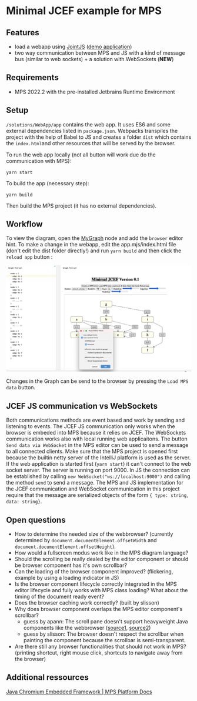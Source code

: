 # Minimal JCEF example for MPS

## Features

- load a webapp using [JointJS](https://www.jointjs.com/) ([demo application](https://resources.jointjs.com/demos/directed-graph))
- two way communication between MPS and JS with a kind of message bus (similar to web sockets) + a solution with WebSockets (**NEW**)

## Requirements

- MPS 2022.2 with the pre-installed Jetbrains Runtime Environment

## Setup

`/solutions/WebApp/app` contains the web app. It uses ES6 and some external dependencies listed in `package.json`. Webpacks transpiles the project with the help of Babel to JS and creates a folder `dist` which contains the `index.html`and other resources that will be served by the browser.


To run the web app locally (not all button will work due do the communication with MPS):

```
yarn start
```

To build the app (necessary step):

```
yarn build
```

Then build the MPS project (it has no external dependencies).

## Workflow

To view the diagram, open the [MyGraph](http://127.0.0.1:63320/node?ref=r%3A5e97007c-fbfd-4391-a73e-647fb49fa2bc%28JCEFMinimal.sandbox%29%2F6666301319363610860) node and add the `browser` editor hint.
To make a change in the webapp, edit the app.mjs/index.html file (don't edit the dist folder directly!) and run `yarn build` and then click the `reload app` button :

![screenshot](screenshot.png)

Changes in the Graph can be send to the browser by pressing the `Load MPS data` button.

## JCEF JS communication vs WebSockets

Both communications methods are event based and work by sending and listening to events. The JCEF JS communication only works when the browser is embeded into MPS because it relies on JCEF.
The WebSockets communication works also with local running web applicaitons. The button `Send data via WebSocket` in the MPS editor can be used to send a message to all connected clients.
Make sure that the MPS project is opened first because the builtin netty server of the IntelliJ platform is used as the server. If the web application is started first (`yarn start`) it can't connect to the web socket server. The server is running on port 9000. In JS the connection can be established by calling `new WebSocket("ws://localhost:9000")` and calling the method `send` to send a message. The MPS and JS implementation for the JCEF communication and WebSocket communication in this project require that the message are serialized objects of the form `{ type: string, data: string}`.

## Open questions

- How to determine the needed size of the webbrowser? (currently determined by `document.documentElement.offsetWidth` and `document.documentElement.offsetHeight`).
- How would a fullscreen modus work like in the MPS diagram language?
- Should the scrolling be really dealed by the editor component or should be browser component has it's own scrollbar?
- Can the loading of the browser component improved? (flickering, example by using a loading indicator in JS)
- Is the browser component lifecycle correctly integrated in the MPS editor lifecycle and fully works with MPS class loading? What about the timing of the document ready event?
- Does the browser caching work correctly? (built by slisson)
- Why does browser component overlaps the MPS editor component's scrollbar?
    - guess by apann: The scroll pane doesn't support heavyweight Java components like the webbrowser ([source1](https://docs.oracle.com/en/java/javase/11/docs/api/java.desktop/javax/swing/JScrollPane.html#:~:text=Provides%20a%20scrollable,support%20heavyweight%20components.), [source2](https://docs.oracle.com/javase/8/docs/technotes/guides/troubleshoot/awt010.html))
    - guess by slisson: The browser doesn't respect the scrollbar when painting the component because the scrollbar is semi-transparent.
- Are there still any browser functionalities that should not work in MPS? (printing shortcut, right mouse click, shortcuts to navigate away from the browser)

## Additional ressources

[Java Chromium Embedded Framework | MPS Platform Docs](http://mbeddr.com/mps-platform-docs/mps_internal/jcef)
